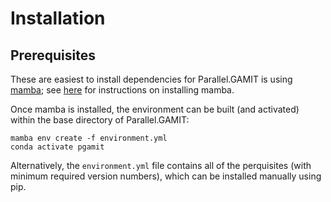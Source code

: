 Installation
=================


Prerequisites
---------------

These are easiest to install dependencies for Parallel.GAMIT is using
[mamba](https://github.com/mamba-org/mamba); see
[here](https://mamba.readthedocs.io/en/latest/index.html) for instructions on
installing mamba.

Once mamba is installed, the environment can be built (and activated) within
the base directory of Parallel.GAMIT:

```
mamba env create -f environment.yml
conda activate pgamit
```

Alternatively, the `environment.yml` file contains all of the perquisites
(with minimum required version numbers), which can be installed manually
using pip.

